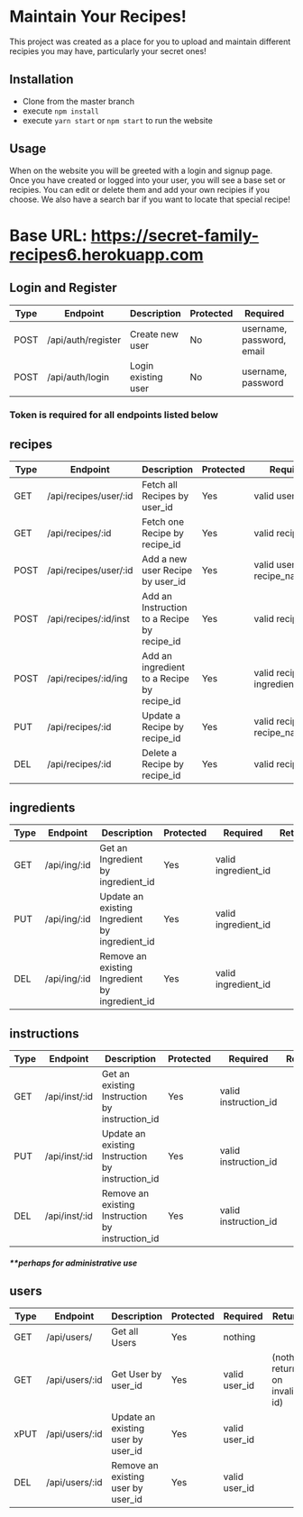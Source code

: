 # Maintain Your Recipes!

This project was created as a place for you to upload and maintain different recipies you may have, particularly your secret ones!

## Installation

- Clone from the master branch
- execute `npm install`
- execute `yarn start` or `npm start` to run the website

## Usage

When on the website you will be greeted with a login and signup page. Once you have created or logged into your user, you will see a base set or recipies. You can edit or delete them and add your own recipies if you choose. We also have a search bar if you want to locate that special recipe!

# Base URL: https://secret-family-recipes6.herokuapp.com

## Login and Register

| Type | Endpoint           | Description         | Protected | Required                  | Returns |
| ---- | ------------------ | ------------------- | --------- | ------------------------- | ------- |
| POST | /api/auth/register | Create new user     | No        | username, password, email |         |
| POST | /api/auth/login    | Login existing user | No        | username, password        |         |

### Token is required for all endpoints listed below

## recipes

| Type | Endpoint              | Description                                 | Protected | Required                         | Returns |
| ---- | --------------------- | ------------------------------------------- | --------- | -------------------------------- | ------- |
| GET  | /api/recipes/user/:id | Fetch all Recipes by user_id                | Yes       | valid user_id                    |         |
| GET  | /api/recipes/:id      | Fetch one Recipe by recipe_id               | Yes       | valid recipe_id                  |         |
| POST | /api/recipes/user/:id | Add a new user Recipe by user_id            | Yes       | valid user_id, recipe_name       |         |
| POST | /api/recipes/:id/inst | Add an Instruction to a Recipe by recipe_id | Yes       | valid recipe_id                  |         |
| POST | /api/recipes/:id/ing  | Add an ingredient to a Recipe by recipe_id  | Yes       | valid recipe_id, ingredient_name |         |
| PUT  | /api/recipes/:id      | Update a Recipe by recipe_id                | Yes       | valid recipe_id, recipe_name     |         |
| DEL  | /api/recipes/:id      | Delete a Recipe by recipe_id                | Yes       | valid recipe_id                  |         |

## ingredients

| Type | Endpoint     | Description                                    | Protected | Required            | Returns |
| ---- | ------------ | ---------------------------------------------- | --------- | ------------------- | ------- |
| GET  | /api/ing/:id | Get an Ingredient by ingredient_id             | Yes       | valid ingredient_id |         |
| PUT  | /api/ing/:id | Update an existing Ingredient by ingredient_id | Yes       | valid ingredient_id |         |
| DEL  | /api/ing/:id | Remove an existing Ingredient by ingredient_id | Yes       | valid ingredient_id |         |

## instructions

| Type | Endpoint      | Description                                      | Protected | Required             | Returns |
| ---- | ------------- | ------------------------------------------------ | --------- | -------------------- | ------- |
| GET  | /api/inst/:id | Get an existing Instruction by instruction_id    | Yes       | valid instruction_id |         |
| PUT  | /api/inst/:id | Update an existing Instruction by instruction_id | Yes       | valid instruction_id |         |
| DEL  | /api/inst/:id | Remove an existing Instruction by instruction_id | Yes       | valid instruction_id |         |

##### \*\*perhaps for administrative use

## users

| Type | Endpoint       | Description                        | Protected | Required      | Returns                         |
| ---- | -------------- | ---------------------------------- | --------- | ------------- | ------------------------------- |
| GET  | /api/users/    | Get all Users                      | Yes       | nothing       |                                 |
| GET  | /api/users/:id | Get User by user_id                | Yes       | valid user_id | (nothing returns on invalid id) |
| xPUT | /api/users/:id | Update an existing user by user_id | Yes       | valid user_id |                                 |
| DEL  | /api/users/:id | Remove an existing user by user_id | Yes       | valid user_id |                                 |
